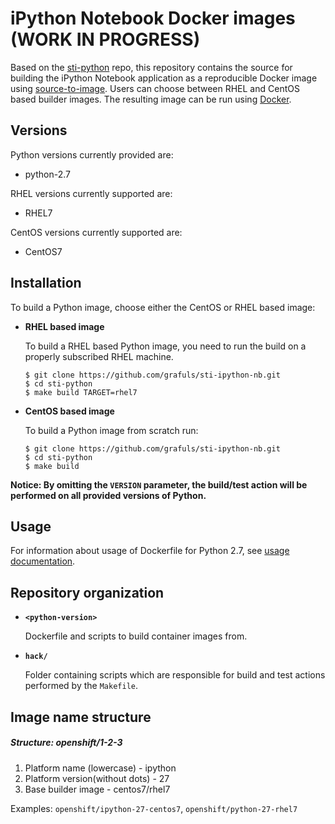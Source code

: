iPython Notebook Docker images (WORK IN PROGRESS)
====================

Based on the [sti-python](https://github.com/openshift/sti-python) repo,
this repository contains the source for building the iPython
Notebook application as a reproducible Docker image using
[source-to-image](https://github.com/openshift/source-to-image).
Users can choose between RHEL and CentOS based builder images.
The resulting image can be run using [Docker](http://docker.io).


Versions
---------------
Python versions currently provided are:
* python-2.7

RHEL versions currently supported are:
* RHEL7

CentOS versions currently supported are:
* CentOS7


Installation
---------------
To build a Python image, choose either the CentOS or RHEL based image:
*  **RHEL based image**

    To build a RHEL based Python image, you need to run the build on a properly
    subscribed RHEL machine.

    ```
    $ git clone https://github.com/grafuls/sti-ipython-nb.git
    $ cd sti-python
    $ make build TARGET=rhel7
    ```

*  **CentOS based image**

    To build a Python image from scratch run:

    ```
    $ git clone https://github.com/grafuls/sti-ipython-nb.git
    $ cd sti-python
    $ make build
    ```

**Notice: By omitting the `VERSION` parameter, the build/test action will be performed
on all provided versions of Python.**


Usage
---------------------------------

For information about usage of Dockerfile for Python 2.7,
see [usage documentation](2.7/README.md).


Repository organization
------------------------
* **`<python-version>`**

    Dockerfile and scripts to build container images from.

* **`hack/`**

    Folder containing scripts which are responsible for build and test actions performed by the `Makefile`.


Image name structure
------------------------
##### Structure: openshift/1-2-3

1. Platform name (lowercase) - ipython
2. Platform version(without dots) - 27
3. Base builder image - centos7/rhel7

Examples: `openshift/ipython-27-centos7`, `openshift/python-27-rhel7`

